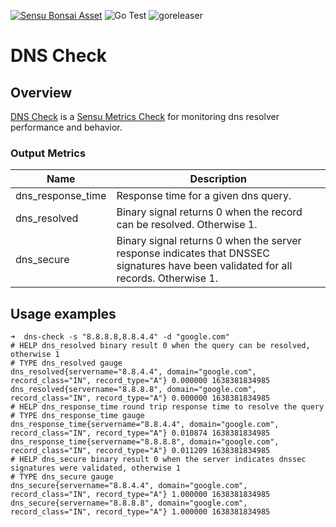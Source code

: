 [![Sensu Bonsai Asset](https://img.shields.io/badge/Bonsai-Download%20Me-brightgreen.svg?colorB=89C967&logo=sensu)](https://bonsai.sensu.io/assets/sensu/dns-check)
![Go Test](https://github.com/sensu/dns-check/workflows/Go%20Test/badge.svg)
![goreleaser](https://github.com/sensu/dns-check/workflows/goreleaser/badge.svg)

# DNS Check

## Overview
[DNS Check][1] is a [Sensu Metrics Check][2] for monitoring dns resolver performance and behavior.

### Output Metrics

| Name                  | Description   |
|-----------------------|---------------|
| dns_response_time      | Response time for a given dns query. |
| dns_resolved   | Binary signal returns 0 when the record can be resolved. Otherwise 1.  |
| dns_secure    | Binary signal returns 0 when the server response indicates that DNSSEC signatures have been validated for all records. Otherwise 1. |

## Usage examples

```
➜  dns-check -s "8.8.8.8,8.8.4.4" -d "google.com"
# HELP dns_resolved binary result 0 when the query can be resolved, otherwise 1
# TYPE dns_resolved gauge
dns_resolved{servername="8.8.4.4", domain="google.com", record_class="IN", record_type="A"} 0.000000 1638381834985
dns_resolved{servername="8.8.8.8", domain="google.com", record_class="IN", record_type="A"} 0.000000 1638381834985
# HELP dns_response_time round trip response time to resolve the query
# TYPE dns_response_time gauge
dns_response_time{servername="8.8.4.4", domain="google.com", record_class="IN", record_type="A"} 0.010874 1638381834985
dns_response_time{servername="8.8.8.8", domain="google.com", record_class="IN", record_type="A"} 0.011209 1638381834985
# HELP dns_secure binary result 0 when the server indicates dnssec signatures were validated, otherwise 1
# TYPE dns_secure gauge
dns_secure{servername="8.8.4.4", domain="google.com", record_class="IN", record_type="A"} 1.000000 1638381834985
dns_secure{servername="8.8.8.8", domain="google.com", record_class="IN", record_type="A"} 1.000000 1638381834985
```

[1]: https://github.com/sensu/dns-check
[2]: https://docs.sensu.io/sensu-go/latest/observability-pipeline/observe-schedule/checks/